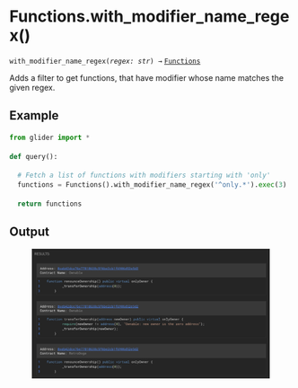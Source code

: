 # Functions.with\_modifier\_name\_regex()

`with_modifier_name_regex(`_`regex: str`_`) →` [`Functions`](./)

Adds a filter to get functions, that have modifier whose name matches the given regex.

## Example

```python
from glider import *

def query():
  
  # Fetch a list of functions with modifiers starting with 'only'
  functions = Functions().with_modifier_name_regex('^only.*').exec(3)

  return functions
```

## Output

<figure><img src="../../../.gitbook/assets/image (6) (1).png" alt=""><figcaption></figcaption></figure>
